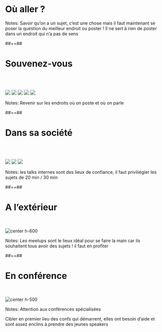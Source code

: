
<!-- .slide: data-background="./assets/images/g3d67955561_0_120.png"-->

# Où aller ?
<!-- .element: class="bandeau" -->


Notes:
Savoir qu’on a un sujet, c’est une chose mais il faut maintenant se poser la question du meilleur endroit ou poster ! Il ne sert à rien de poster dans un endroit qui n’a pas de sens



##==##
<!-- .slide: class="flex-row"-->

# Souvenez-vous

<br><br>

<p>
<img class="h-300" src="./assets/images/g3d67955561_0_58.png">
<img class="h-300" src="./assets/images/g3d67955561_0_54.png">
<img class="h-300" src="./assets/images/g3d67955561_0_56.png">
<img class="h-300" src="./assets/images/g3d67955561_0_55.png">
<img class="h-300" src="./assets/images/g3d67955561_0_57.png">
</p>


Notes:
Revenir sur les endroits où on poste et où on parle



##==##
<!-- .slide: class="flex-row"-->

# Dans sa société

<br><br>

<p>

<img class="w-500" src="./assets/images/g3d67955561_0_144.png">

<img class="w-500" src="./assets/images/g3d67955561_0_145.png">

<img class="w-500" src="./assets/images/g3d67955561_0_146.png">
</p>

Notes:
les talks internes sont des lieux de confiance, il faut priviliégier les sujets de 20 min / 30 min



##==##
<!-- .slide:-->

# A l’extérieur

<br>

![center h-600](./assets/images/g3d67955561_0_154.png)

Notes:
Les meetups sont le lieux idéal pour se faire la main car ils souhaitent tous avoir des sujets ! il faut en profiter 



##==##
<!-- .slide:-->

# En conférence

<br>

![center h-500](./assets/images/g3d67955561_0_164.png)

Notes:
Attention aux conférences spécialisées

Cibler en premier lieu des confs qui démarrent, elles ont besoin d’aide et sont assez enclins à prendre des jeunes speakers

